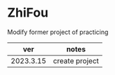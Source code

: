 # ZhiFou

Modify former project of practicing

| ver       | notes          |
|-----------|----------------|
| 2023.3.15 | create project |

